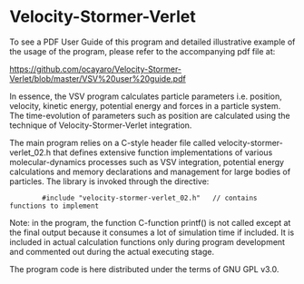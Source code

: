 # Velocity-Stormer-Verlet

To see a PDF User Guide of this program and detailed illustrative example of the usage of the program, please refer to the accompanying pdf file at:

https://github.com/ocayaro/Velocity-Stormer-Verlet/blob/master/VSV%20user%20guide.pdf

In essence, the VSV program calculates particle parameters i.e. position, velocity, kinetic energy, potential energy and forces in a particle system. The time-evolution of parameters such as position are calculated using the technique of Velocity-Stormer-Verlet integration.

The main program relies on a C-style header file called velocity-stormer-verlet_02.h that defines extensive function implementations of various molecular-dynamics processes such as VSV integration, potential energy calculations and memory declarations and management for large bodies of particles. The library is invoked through the directive:

            #include "velocity-stormer-verlet_02.h"   // contains functions to implement 
            
Note: in the program, the function C-function printf() is not called except at the final output because it consumes a lot of simulation time if included. It is included in actual calculation functions only during program development and commented out during the actual executing stage.

The program code is here distributed under the terms of GNU GPL v3.0.

